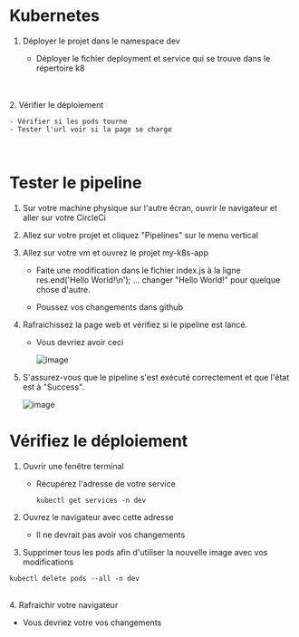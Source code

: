 # Kubernetes

1. Déployer le projet dans le namespace dev
   
   - Déployer le fichier deployment et service qui se trouve dans le répertoire k8

<br><br>
2. Vérifier le déploiement

    - Vérifier si les pods tourne
    - Tester l'url voir si la page se charge
  <br>

# Tester le pipeline

1. Sur votre machine physique sur l'autre écran, ouvrir le navigateur et aller sur votre CircleCi

2. Allez sur votre projet et cliquez "Pipelines" sur le menu vertical
   
3. Allez sur votre vm et ouvrez le projet my-k8s-app

     - Faite une modification dans le fichier index.js à la ligne res.end('Hello World!\n');  ... changer "Hello World!" pour quelque chose d'autre.

     - Poussez vos changements dans github

4. Rafraichissez la page web et vérifiez si le pipeline est lancé.

   - Vous devriez avoir ceci
  
     ![image](https://github.com/user-attachments/assets/d541690e-fda1-4993-8e0c-e6f583ef5f26)

5. S'assurez-vous que le pipeline s'est exécuté correctement et que l'état est à "Success".

   ![image](https://github.com/user-attachments/assets/0bffa7a9-ca26-4165-8986-0017d198b7a3)


# Vérifiez le déploiement

1. Ouvrir une fenêtre terminal 

   - Récupérez l'adresse de votre service
     <br>
       ````
       kubectl get services -n dev
       ````
       
2. Ouvrez le navigateur avec cette adresse

   - Il ne devrait pas avoir vos changements

3. Supprimer tous les pods afin d'utiliser la nouvelle image avec vos modifications
  ````
  kubectl delete pods --all -n dev
  ````
<br>
4. Rafraichir votre navigateur

- Vous devriez votre vos changements

